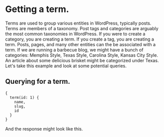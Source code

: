 # Getting a term.

Terms are used to group various entities in WordPress, typically posts. Terms are members of a taxonomy. Post tags and categories are arguably the most common taxonomies in WordPress.  If you were to create a category, you are creating a term. If you create a tag, you are creating a term. Posts, pages, and many other entities can the be associated with a term.  If we are running a barbecue blog, we might have a bunch of categories: Memphis Style, Texas Style, Carolina Style, Kansas City Style.  An article about some delicious brisket might be categorized under Texas.  Let's take this example and look at some potential queries.

## Querying for a term.

```
{
  term(id: 1) {
    name,
    slug,
    id
  }
}
```

And the response might look like this.

